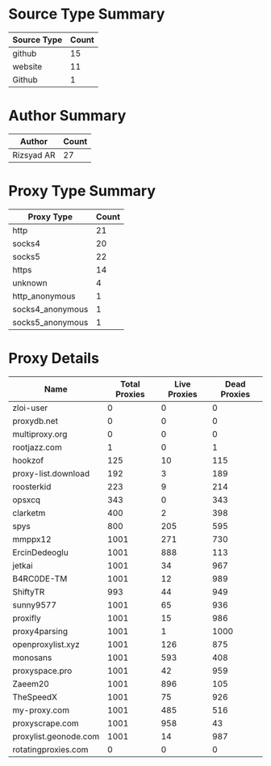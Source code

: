 # Source Type Summary

| Source Type | Count |
|-------------|-------|
| github | 15 |
| website | 11 |
| Github | 1 |


# Author Summary

| Author | Count |
|--------|-------|
| Rizsyad AR | 27 |


# Proxy Type Summary

| Proxy Type | Count |
|------------|-------|
| http | 21 |
| socks4 | 20 |
| socks5 | 22 |
| https | 14 |
| unknown | 4 |
| http_anonymous | 1 |
| socks4_anonymous | 1 |
| socks5_anonymous | 1 |


# Proxy Details

| Name | Total Proxies | Live Proxies | Dead Proxies |
|------|---------------|--------------|---------------|
| zloi-user | 0 | 0 | 0 |
| proxydb.net | 0 | 0 | 0 |
| multiproxy.org | 0 | 0 | 0 |
| rootjazz.com | 1 | 0 | 1 |
| hookzof | 125 | 10 | 115 |
| proxy-list.download | 192 | 3 | 189 |
| roosterkid | 223 | 9 | 214 |
| opsxcq | 343 | 0 | 343 |
| clarketm | 400 | 2 | 398 |
| spys | 800 | 205 | 595 |
| mmppx12 | 1001 | 271 | 730 |
| ErcinDedeoglu | 1001 | 888 | 113 |
| jetkai | 1001 | 34 | 967 |
| B4RC0DE-TM | 1001 | 12 | 989 |
| ShiftyTR | 993 | 44 | 949 |
| sunny9577 | 1001 | 65 | 936 |
| proxifly | 1001 | 15 | 986 |
| proxy4parsing | 1001 | 1 | 1000 |
| openproxylist.xyz | 1001 | 126 | 875 |
| monosans | 1001 | 593 | 408 |
| proxyspace.pro | 1001 | 42 | 959 |
| Zaeem20 | 1001 | 896 | 105 |
| TheSpeedX | 1001 | 75 | 926 |
| my-proxy.com | 1001 | 485 | 516 |
| proxyscrape.com | 1001 | 958 | 43 |
| proxylist.geonode.com | 1001 | 14 | 987 |
| rotatingproxies.com | 0 | 0 | 0 |
